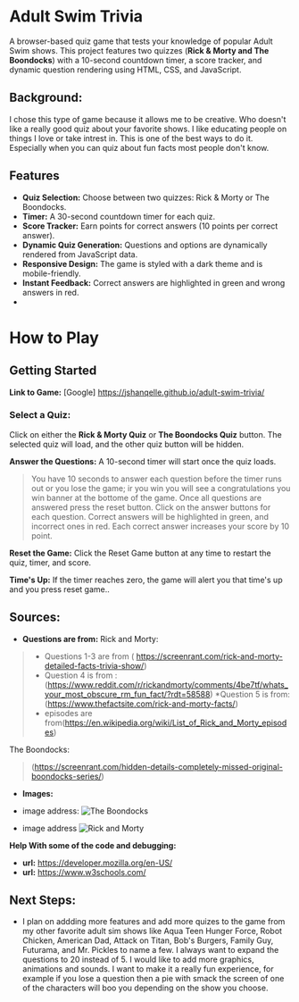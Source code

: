 # Adult Swim Trivia

A browser-based quiz game that tests your knowledge of popular Adult Swim shows. This project features two quizzes (**Rick & Morty and The Boondocks**) with a 10-second countdown timer, a score tracker, and dynamic question rendering using HTML, CSS, and JavaScript.

## Background:
I chose this type of game because it allows me to be creative. Who doesn't like a really good quiz about your favorite shows. I like educating people on things I love or take intrest in. This is one of the best ways to do it. Especially when you can quiz about fun facts most people don't know.

## Features

- **Quiz Selection:** Choose between two quizzes: Rick & Morty or The Boondocks.
- **Timer:** A 30-second countdown timer for each quiz.
- **Score Tracker:** Earn points for correct answers (10 points per correct answer).
- **Dynamic Quiz Generation:** Questions and options are dynamically rendered from JavaScript data.
- **Responsive Design:** The game is styled with a dark theme and is mobile-friendly.
- **Instant Feedback:** Correct answers are highlighted in green and wrong answers in red.
-

# How to Play
## Getting Started
**Link to Game:** 
[Google] https://jshanqelle.github.io/adult-swim-trivia/

### Select a Quiz:

Click on either the __Rick & Morty Quiz__ or __The Boondocks Quiz__ button.
The selected quiz will load, and the other quiz button will be hidden.

**Answer the Questions:**
A 10-second timer will start once the quiz loads.
>You have 10 seconds to answer each question before the timer runs out or you lose the game; ir you win you will see a congratulations you win banner at the bottome of the game. Once all questions are answered press the reset button.
Click on the answer buttons for each question.
Correct answers will be highlighted in green, and incorrect ones in red.
Each correct answer increases your score by  10 point.

**Reset the Game:**
Click the Reset Game button at any time to restart the quiz, timer, and score.

**Time's Up:**
If the timer reaches zero, the game will alert you that time's up and you press reset game..


## **Sources:**

+ **__Questions are from:__**
Rick and Morty:
>* Questions 1-3 are from ( https://screenrant.com/rick-and-morty-detailed-facts-trivia-show/)
>* Question 4 is from : (https://www.reddit.com/r/rickandmorty/comments/4be7tf/whats_your_most_obscure_rm_fun_fact/?rdt=58588)
>*Question 5 is from: (https://www.thefactsite.com/rick-and-morty-facts/)
>* episodes are from(https://en.wikipedia.org/wiki/List_of_Rick_and_Morty_episodes)


 The Boondocks: 
>(https://screenrant.com/hidden-details-completely-missed-original-boondocks-series/)

+ **Images:**
* image address: ![The Boondocks](https://static1.srcdn.com/wordpress/wp-content/uploads/2020/02/Featured-Image-1710x9001-14.jpg?q=50&fit=crop&w=1140&h=&dpr=1.5/image)

* image address ![Rick and Morty](https://static1.srcdn.com/wordpress/wp-content/uploads/2021/08/Rick-and-Morty-Season-5-Finale-Trailer-Header.jpg?q=50&fit=crop&w=825&dpr=1.5)

**Help With some of the code and debugging:**
* **url:** https://developer.mozilla.org/en-US/
* **url:** https://www.w3schools.com/

## Next Steps:

+ I plan on addding more features and add more quizes to the game from my other favorite adult sim shows like Aqua Teen Hunger Force, Robot Chicken, American Dad, Attack on Titan, Bob's Burgers, Family Guy, Futurama, and Mr. Pickles to name a few. I always want to expand the questions to 20 instead of 5. I would like to add more graphics, animations and sounds. I want to make it a really fun experience, for example if you lose a question then a pie with smack the screen of one of the characters will boo you depending on the show you choose.